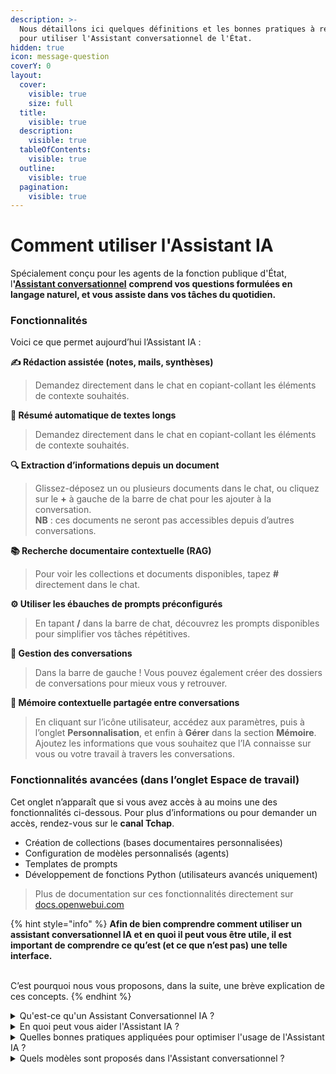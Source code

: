 ```yaml
---
description: >-
  Nous détaillons ici quelques définitions et les bonnes pratiques à respecter
  pour utiliser l'Assistant conversationnel de l'État.
hidden: true
icon: message-question
coverY: 0
layout:
  cover:
    visible: true
    size: full
  title:
    visible: true
  description:
    visible: true
  tableOfContents:
    visible: true
  outline:
    visible: true
  pagination:
    visible: true
---
```


# Comment utiliser l'Assistant IA

Spécialement conçu pour les agents de la fonction publique d'État, &#x6C;**'**[**Assistant conversationnel**](https://albert.numerique.gouv.fr/) **comprend vos questions formulées en langage naturel, et vous assiste dans vos tâches du quotidien.**&#x20;



### Fonctionnalités

Voici ce que permet aujourd’hui l’Assistant IA :

**✍️ Rédaction assistée (notes, mails, synthèses)**

> Demandez directement dans le chat en copiant-collant les éléments de contexte souhaités.

**📄 Résumé automatique de textes longs**

> Demandez directement dans le chat en copiant-collant les éléments de contexte souhaités.

**🔍 Extraction d’informations depuis un document**

> Glissez-déposez un ou plusieurs documents dans le chat, ou cliquez sur le **+** à gauche de la barre de chat pour les ajouter à la conversation.\
> **NB** : ces documents ne seront pas accessibles depuis d’autres conversations.

**📚 Recherche documentaire contextuelle (RAG)**

> Pour voir les collections et documents disponibles, tapez **#** directement dans le chat.

**⚙️ Utiliser les ébauches de prompts préconfigurés**

> En tapant **/** dans la barre de chat, découvrez les prompts disponibles pour simplifier vos tâches répétitives.

**💬 Gestion des conversations**

> Dans la barre de gauche ! Vous pouvez également créer des dossiers de conversations pour mieux vous y retrouver.

**🧠 Mémoire contextuelle partagée entre conversations**

> En cliquant sur l’icône utilisateur, accédez aux paramètres, puis à l’onglet **Personnalisation**, et enfin à **Gérer** dans la section **Mémoire**.\
> Ajoutez les informations que vous souhaitez que l’IA connaisse sur vous ou votre travail à travers les conversations.

### Fonctionnalités avancées (dans l’onglet **Espace de travail**)

Cet onglet n’apparaît que si vous avez accès à au moins une des fonctionnalités ci-dessous. Pour plus d’informations ou pour demander un accès, rendez-vous sur le **canal Tchap**.

* Création de collections (bases documentaires personnalisées)
* Configuration de modèles personnalisés (agents)
* Templates de prompts
* Développement de fonctions Python (utilisateurs avancés uniquement)

> Plus de documentation sur ces fonctionnalités directement sur [docs.openwebui.com](https://docs.openwebui.com)

{% hint style="info" %}
**Afin de bien comprendre comment utiliser un assistant conversationnel IA et en quoi il peut vous être utile, il est important de comprendre ce qu’est (et ce que n’est pas) une telle interface.**

\
C’est pourquoi nous vous proposons, dans la suite, une brève explication de ces concepts.
{% endhint %}

<details>

<summary>Qu'est-ce qu'un Assistant Conversationnel IA ?</summary>

**Un assistant conversationnel IA est une interface conçue pour interagir avec les utilisateurs en langage naturel, en s’appuyant sur un LLM (modèle de langage).**\
Les **LLM** sont des modèles entraînés sur d’immenses corpus documentaires (≃ tout Internet) pour prévoir la suite d’une phrase ou d’un extrait de texte (le « prompt »).

Les assistants conversationnels gèrent l’envoi de l’historique complet d’une conversation, ainsi que d’autres éléments contextuels (documents ajoutés, préférences utilisateurs), afin d’assurer la cohérence de l’interaction et d’augmenter son utilité pour l’utilisateur.&#x20;

Ils traitent également le texte généré par le LLM pour en faciliter la compréhension (mise en forme du code, utilisation du gras ou de l’italique, censure de contenus sensibles, etc.).

Aujourd’hui, créer un LLM spécifique et adapté à nos cas d’usage est complexe et coûteux. C’est pourquoi le choix a été fait de s’appuyer sur des modèles open source ou propriétaires, à condition qu’ils respectent certains critères de souveraineté.

Si une partie de la performance de cette interface dépend des modèles sous-jacents sélectionnés, d’importantes améliorations sont également possibles en travaillant sur l’intégration des données externes, des données utilisateur ainsi que sur les options de configuration.

</details>

<details>

<summary>En quoi peut vous aider l'Assistant IA ? </summary>

**L'Assistant IA peut vous aider de multiples façons, selon vos besoins professionnels.**\
Voici les principaux bénéfices et usages de l'Assistant IA :

* **✍️ Rédaction et reformulation** : création, adaptation et amélioration de contenus textuels variés, notamment pour pallier le syndrome de la page blanche.
* **🧠 Prise de décision** : analyse de problèmes et propositions de solutions ou recommandations pour élargir votre champ des possibles.
* **🔎 Recherche et synthèse d’informations** : accès à une base de connaissances pour obtenir des informations précises et à jour, afin de travailler sereinement avec des sources fiables.
* **📄 Analyse et synthèse de documents** : lecture de vos documents de travail pour en extraire l’information plus rapidement.

</details>

<details>

<summary>Quelles bonnes pratiques appliquées pour optimiser l'usage de l'Assistant IA ? </summary>

L'Assistant IA comprend le langage naturel. Toutefois, pour en tirer le meilleur parti et obtenir des résultats optimaux, nous vous recommandons les pratiques suivantes :&#x20;

* **Formulez des requêtes précises et contextualisées** : soyez le plus précis possible dans vos questions afin d’obtenir des réponses pertinentes et adaptées à vos besoins. N’hésitez pas à donner du contexte, surtout si vous travaillez sur un projet particulier, et à indiquer le format de réponse souhaité, que ce soit une liste, un texte synthétique ou un tableau. Mentionnez également votre niveau de connaissance sur le sujet pour recevoir des explications appropriées.
* **Reformulez lorsque la réponse ne correspond pas à vos attentes** : afin de rendre vos échanges plus efficaces, il est conseillé d’avancer par étapes, surtout pour les sujets complexes. Commencez par une question générale, puis affinez progressivement avec des questions complémentaires. Si la réponse ne correspond pas à vos attentes, reformulez votre demande ou donnez un exemple concret pour illustrer ce que vous recherchez. N’hésitez pas à faire part de vos préférences à l’assistant pour qu’il puisse mieux s’adapter à vos besoins.
* **Gardez un regard critique quant aux réponses fournies**  :  il est important de garder un esprit critique lors de l’utilisation de l’assistant IA. Même s’il est performant, il peut arriver qu’il se trompe ou fournisse des informations inexactes. Prenez l’habitude de vérifier les données importantes auprès d’autres sources fiables et relisez toujours les textes générés avant de les utiliser. Si vous identifiez une erreur, signalez-la afin de contribuer à l’amélioration du service.
* **Considérez votre assistant comme un assistant qui amplifie vos capacités, et non comme un substitut à votre expertise ou à votre jugement** : gardez à l’esprit que la protection de vos données personnelles est primordiale. Evitez de partager des informations sensibles. Rappelez-vous que l’assistant est un outil destiné à vous aider dans vos tâches, mais les décisions finales vous appartiennent. Il peut parfois manquer de nuance sur certains sujets complexes ou culturels, c’est pourquoi il doit être vu comme un soutien qui complète vos compétences, et non comme un remplaçant.

</details>





<details>

<summary>Quels modèles sont proposés dans l'Assistant conversationnel ? </summary>

Les modèles actuellement proposés dans l'Assistant conversationnel s'appuie sur les modèles généralistes proposés par Albert-API dont l'apprentissage prend fin&#x20;

* au 4ème trimestre 2023 pour Albert-tâches simples&#x20;
* au 4ème trimestre 2024 pour Albert-tâches complexes &#x20;

[En savoir plus sur Albert-api](../faire-des-services-ia-au-sein-de-letat/albert-api-linfra-ia-souveraine-de-letat.md)&#x20;

</details>





